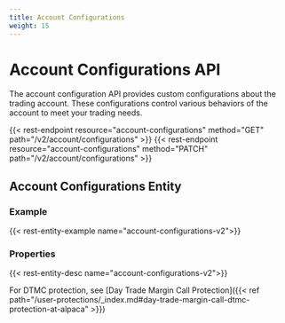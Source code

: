 ```yaml
---
title: Account Configurations
weight: 15
---
```


# Account Configurations API

The account configuration API provides custom configurations about the
trading account. These configurations control various behaviors of the
account to meet your trading needs.

{{< rest-endpoint resource="account-configurations" method="GET" path="/v2/account/configurations" >}}
{{< rest-endpoint resource="account-configurations" method="PATCH" path="/v2/account/configurations" >}}

## Account Configurations Entity

### Example
{{< rest-entity-example name="account-configurations-v2">}}

### Properties
{{< rest-entity-desc name="account-configurations-v2">}}

For DTMC protection, see [Day Trade Margin Call Protection]({{< ref path="/user-protections/_index.md#day-trade-margin-call-dtmc-protection-at-alpaca" >}})